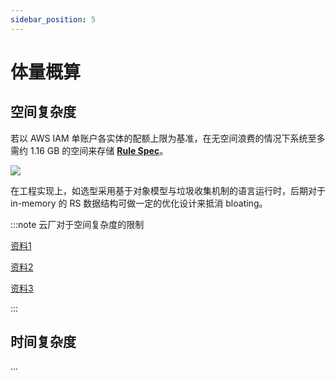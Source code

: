 ```yaml
---
sidebar_position: 5
---
```


# 体量概算

## 空间复杂度

若以 AWS IAM 单账户各实体的配额上限为基准，在无空间浪费的情况下系统至多需约 1.16 GB 的空间来存储 [**Rule Spec**](/docs/category/关键实体)。

![](/img/iam_size.png)

在工程实现上，如选型采用基于对象模型与垃圾收集机制的语言运行时，后期对于 in-memory 的 RS 数据结构可做一定的优化设计来抵消 bloating。

:::note 云厂对于空间复杂度的限制

[资料1](https://cloud.tencent.com/document/product/598/10609)

[资料2](https://aws.amazon.com/premiumsupport/knowledge-center/iam-increase-policy-size/)

[资料3](https://docs.aws.amazon.com/IAM/latest/UserGuide/reference_iam-quotas.html#reference_iam-quotas-entities)

:::

## 时间复杂度

...

[//]: # (定义：)

[//]: # ()
[//]: # (Mc 代表运行时命中的 condition 个数)

[//]: # (Me 代表定义的 effect 个数)

[//]: # (对于一次数据操作的管控，最差时间复杂度为 O&#40; &#40;Np + Nc + Ndo + Nda + Ne&#41; * Mc * Me &#41;。)

[//]: # ()
[//]: # (所以定义 RS 时需要注意 condition 的数量不能过多，对于不能异步执行的 effect 类型 &#40;modify&#41; 需谨慎添加。)

[//]: # ()
[//]: # (空间复杂度)

[//]: # (对于全量 RS 的存储，最差空间复杂度为 S&#40; Np * Nc * Ndo * Nda * Ne &#41;。)

[//]: # ()
[//]: # (如 Np 数量为 1000，Nc 数量为 5，Ndo 数量为 1000，Nda 数量为 20，Ne 数量为 5，平均每个 N 20 字节，所需存储空间为 500 M * 20 B = 10 GB， 所以对 in-memory 的 RS 数据结构需考虑做一定的优化设计。)

